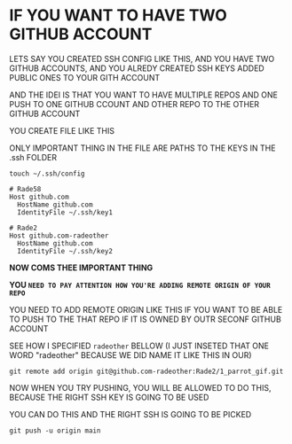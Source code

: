 # IF YOU WANT TO HAVE TWO GITHUB ACCOUNT

LETS SAY YOU CREATED SSH CONFIG LIKE THIS, AND YOU HAVE TWO GITHUB ACCOUNTS, AND YOU ALREDY CREATED SSH KEYS ADDED PUBLIC ONES TO YOUR GITH ACCOUNT

AND THE IDEI IS THAT YOU WANT TO HAVE MULTIPLE REPOS AND ONE PUSH TO ONE GITHUB CCOUNT AND OTHER REPO TO THE OTHER GITHUB ACCOUNT

YOU CREATE FILE LIKE THIS

ONLY IMPORTANT THING IN THE FILE ARE PATHS TO THE KEYS IN THE .ssh FOLDER

```
touch ~/.ssh/config 
```

```
# Rade58
Host github.com
  HostName github.com
  IdentityFile ~/.ssh/key1

# Rade2
Host github.com-radeother
  HostName github.com
  IdentityFile ~/.ssh/key2

```

**NOW COMS THEE IMPORTANT THING**

**YOU `NEED TO PAY ATTENTION HOW YOU'RE ADDING REMOTE ORIGIN OF YOUR REPO`**

YOU NEED TO ADD REMOTE ORIGIN LIKE THIS IF YOU WANT TO BE ABLE TO PUSH TO THE THAT REPO IF IT IS OWNED BY OUTR SECONF GITHUB ACCOUNT

SEE HOW I SPECIFIED `radeother` BELLOW (I JUST INSETED THAT ONE WORD "radeother" BECAUSE WE DID NAME IT LIKE THIS IN OUR)

```
git remote add origin git@github.com-radeother:Rade2/1_parrot_gif.git
```

NOW WHEN YOU TRY PUSHING, YOU WILL BE ALLOWED TO DO THIS, BECAUSE THE RIGHT SSH KEY IS GOING TO BE USED

YOU CAN DO THIS AND THE RIGHT SSH IS GOING TO BE PICKED

```
git push -u origin main
```
